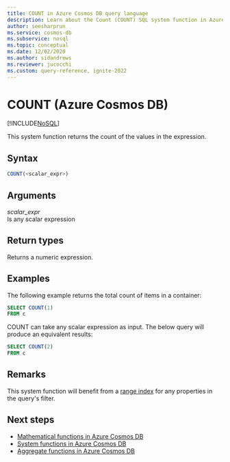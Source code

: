 ```yaml
---
title: COUNT in Azure Cosmos DB query language
description: Learn about the Count (COUNT) SQL system function in Azure Cosmos DB.
author: seesharprun
ms.service: cosmos-db
ms.subservice: nosql
ms.topic: conceptual
ms.date: 12/02/2020
ms.author: sidandrews
ms.reviewer: jucocchi
ms.custom: query-reference, ignite-2022
---
```

# COUNT (Azure Cosmos DB)
[!INCLUDE[NoSQL](../../includes/appliesto-nosql.md)]

This system function returns the count of the values in the expression.
  
## Syntax
  
```sql
COUNT(<scalar_expr>)  
```  
  
## Arguments
  
*scalar_expr*  
   Is any scalar expression
  
## Return types
  
Returns a numeric expression.  
  
## Examples
  
The following example returns the total count of items in a container:
  
```sql
SELECT COUNT(1)
FROM c
``` 
COUNT can take any scalar expression as input. The below query will produce an equivalent results:

```sql
SELECT COUNT(2)
FROM c
```

## Remarks

This system function will benefit from a [range index](../../index-policy.md#includeexclude-strategy) for any properties in the query's filter.

## Next steps

- [Mathematical functions in Azure Cosmos DB](mathematical-functions.md)
- [System functions in Azure Cosmos DB](system-functions.md)
- [Aggregate functions in Azure Cosmos DB](aggregate-functions.md)
